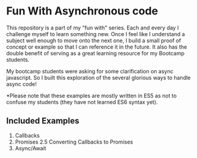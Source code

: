 # Fun With Asynchronous code

This repository is a part of my "fun with" series. Each and every day I challenge myself to learn something new. Once I feel like I understand a subject well enough to move onto the next one, I build a small proof of concept or example so that I can reference it in the future. It also has the double benefit of serving as a great learning resource for my Bootcamp students.

My bootcamp students were asking for some clarification on async javascript. So I built this exploration of the several glorious ways to handle async code!

*Please note that these examples are mostly written in ES5 as not to confuse my students (they have not learned ES6 syntax yet).

## Included Examples

1. Callbacks
2. Promises
2.5 Converting Callbacks to Promises
3. Async/Await
